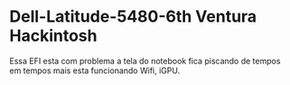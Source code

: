 # Dell-Latitude-5480-6th Ventura Hackintosh

Essa EFI esta com problema a tela do notebook fica piscando de tempos em tempos mais esta funcionando Wifi, iGPU.